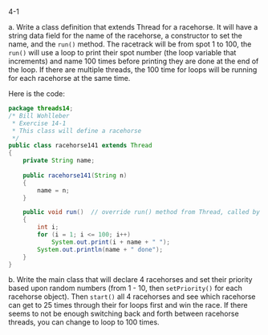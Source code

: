 4-1

a. Write a class definition that extends Thread for a racehorse. It will have a string data field for the name of the racehorse, a constructor to set the name, and the `run()` method. The racetrack will be from spot 1 to 100, the `run()` will use a loop to print their spot number (the loop variable that increments) and name 100 times before printing they are done at the end of the loop. If there are multiple threads, the 100 time for loops will be running for each racehorse at the same time. 

Here is the code: 

```java
package threads14;
/* Bill Wohlleber
 * Exercise 14-1
 * This class will define a racehorse
 */
public class racehorse141 extends Thread
{
    private String name;
   
    public racehorse141(String n)
    {
        name = n;
    }

    public void run()  // override run() method from Thread, called by start()
    {
        int i;
        for (i = 1; i <= 100; i++)
            System.out.print(i + name + " ");
        System.out.println(name + " done");
    }
}
```

b. Write the main class that will declare 4 racehorses and set their priority based upon random numbers (from 1 - 10, then `setPriority()` for each racehorse object). Then `start()` all 4 racehorses and see which racehorse can get to 25 times through their for loops first and win the race. If there seems to not be enough switching back and forth between racehorse threads, you can change to loop to 100 times. 